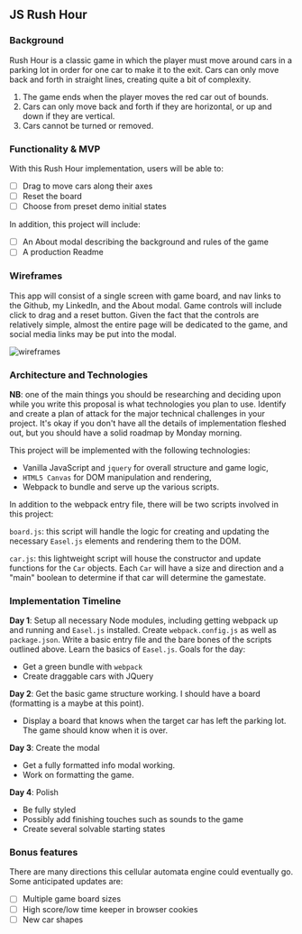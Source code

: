 ## JS Rush Hour

### Background

Rush Hour is a classic game in which the player must move around cars in a parking lot in order for one car to make it to the exit. Cars can only move back and forth in straight lines, creating quite a bit of complexity.

1) The game ends when the player moves the red car out of bounds.
2) Cars can only move back and forth if they are horizontal, or up and down if they are vertical.
3) Cars cannot be turned or removed.

### Functionality & MVP  

With this Rush Hour implementation, users will be able to:

- [ ] Drag to move cars along their axes
- [ ] Reset the board
- [ ] Choose from preset demo initial states

In addition, this project will include:

- [ ] An About modal describing the background and rules of the game
- [ ] A production Readme

### Wireframes

This app will consist of a single screen with game board, and nav links to the Github, my LinkedIn,
and the About modal.  Game controls will include click to drag and a reset button. Given the fact that the controls are relatively simple, almost the entire page will be dedicated to the game, and social media links may be put into the modal.

![wireframes](https://github.com/appacademy/job-search-curriculum/blob/master/job-search-projects/images/js_wireframe.jpeg)

### Architecture and Technologies

**NB**: one of the main things you should be researching and deciding upon while you write this proposal is what technologies you plan to use.  Identify and create a plan of attack for the major technical challenges in your project.  It's okay if you don't have all the details of implementation fleshed out, but you should have a solid roadmap by Monday morning.

This project will be implemented with the following technologies:

- Vanilla JavaScript and `jquery` for overall structure and game logic,
- `HTML5 Canvas` for DOM manipulation and rendering,
- Webpack to bundle and serve up the various scripts.

In addition to the webpack entry file, there will be two scripts involved in this project:

`board.js`: this script will handle the logic for creating and updating the necessary `Easel.js` elements and rendering them to the DOM.

`car.js`: this lightweight script will house the constructor and update functions for the `Car` objects.  Each `Car` will have a size and direction and a "main" boolean to determine if that car will determine the gamestate.

### Implementation Timeline

**Day 1**: Setup all necessary Node modules, including getting webpack up and running and `Easel.js` installed.  Create `webpack.config.js` as well as `package.json`.  Write a basic entry file and the bare bones of the scripts outlined above.  Learn the basics of `Easel.js`.  Goals for the day:

- Get a green bundle with `webpack`
- Create draggable cars with JQuery

**Day 2**: Get the basic game structure working. I should have a board (formatting is a maybe at this point).

- Display a board that knows when the target car has left the parking lot. The game should know when it is over.

**Day 3**: Create the modal

- Get a fully formatted info modal working.
- Work on formatting the game.


**Day 4**: Polish

- Be fully styled
- Possibly add finishing touches such as sounds to the game
- Create several solvable starting states


### Bonus features

There are many directions this cellular automata engine could eventually go.  Some anticipated updates are:

- [ ] Multiple game board sizes
- [ ] High score/low time keeper in browser cookies
- [ ] New car shapes 
